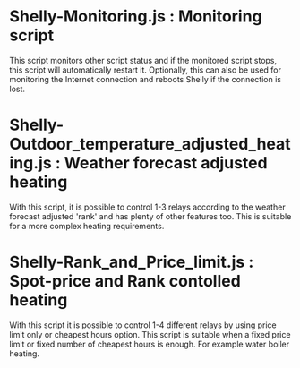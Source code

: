 Shelly-Monitoring.js : Monitoring script
===
This script monitors other script status and if the monitored script stops, this script will automatically restart it. Optionally, this can also be used for monitoring the Internet connection and reboots Shelly if the connection is lost.

Shelly-Outdoor_temperature_adjusted_heating.js : Weather forecast adjusted heating
===
With this script, it is possible to control 1-3 relays according to the weather forecast adjusted 'rank' and has plenty of other features too. This is suitable for a more complex heating requirements.

Shelly-Rank_and_Price_limit.js : Spot-price and Rank contolled heating
===
With this script it is possible to control 1-4 different relays by using price limit only or cheapest hours option. This script is suitable when a fixed price limit or fixed number of cheapest hours is enough. For example water boiler heating.
